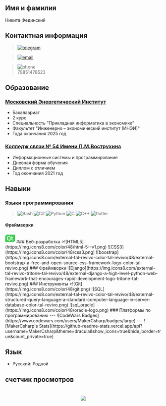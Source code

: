 ## Имя и фамилия
Никита Фединский

## Контактная информация
>[![telegram](https://img.icons8.com/color/48/telegram-app.png)](https://t.me/django_proect)

>[![email](https://img.icons8.com/fluency/48/apple-mail.png)](mailto:nik.fedinsky@mail.ru)

>![phone](https://img.icons8.com/color/48/apple-phone.png)  
> 79851478523

## Образование
### [Московский Энергетический Институт](https://mpei.ru/Pages/default.aspx)
- Бакалавриат
- 2 курс 
- Cпециальность "Прикладная информатика в экономике"
- Факультет "Инженерно – экономический институт (ИНЭИ)"
- Года окончания 2025 год
### [Колледж связи № 54 Имени П.М.Вострухина](https://www.ks54.ru/)
- Информационные системы и программирование
- Дневная форма обучения
- Диплом с отличием
- Год окончания 2021 год
## Навыки
### Языки программирования
>![Bash](https://img.icons8.com/color/48/bash.png) 
![C#](https://img.icons8.com/color/48/c-sharp-logo.png) 
![Python](https://img.icons8.com/color/48/python--v1.png)
![C](https://img.icons8.com/fluency/48/c-programming.png)
![C++](https://img.icons8.com/fluency/48/c-plus-plus-logo.png)
![flutter](https://img.icons8.com/fluency/48/flutter.png)
#### Фреймворки 
<img src="https://github.com/devicons/devicon/blob/master/icons/qt/qt-original.svg" width="32" height="32" alt="Qt Icon">
### Веб-разработка
>![HTML5](https://img.icons8.com/color/48/html-5--v1.png) 
![CSS3](https://img.icons8.com/color/48/css3.png)
![boostrap](https://img.icons8.com/external-tal-revivo-color-tal-revivo/48/external-bootstrap-a-free-and-open-source-css-framework-logo-color-tal-revivo.png)
### Фреймворки
![Django](https://img.icons8.com/external-tal-revivo-tritone-tal-revivo/48/external-django-a-high-level-python-web-framework-that-encourages-rapid-development-logo-tritone-tal-revivo.png)
### Инструменты
>![Git](https://img.icons8.com/color/48/git.png) 
![SQL](https://img.icons8.com/external-tal-revivo-color-tal-revivo/48/external-structured-query-language-a-standard-computer-language-in-server-database-color-tal-revivo.png)
![sql_oracle](https://img.icons8.com/color/48/oracle-logo.png)
### Платформы по программированию
---
![CodeWars Badges](https://www.codewars.com/users/MakerCsharp/badges/large)
---
![MakerCsharp's Stats](https://github-readme-stats.vercel.app/api?username=MakerCsharp&theme=dracula&show_icons=true&hide_border=true&count_private=true)

## Язык
- Русский: Родной
## счетчик просмотров 
<div align="center" style="margin: 40px 0">
   <a href="https://github.com/MakerCsharp/MakerCshar/github-profile-views-counter">
       <img width="175px" src="https://komarev.com/ghpvc/?username=MakerCsharp&color=DE002D">
   </a>
</div>
